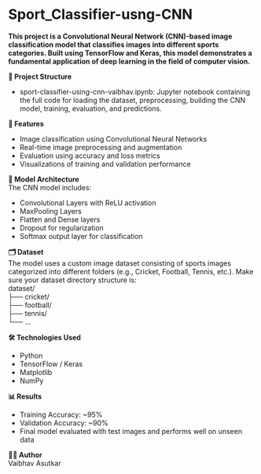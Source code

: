 # Sport_Classifier-usng-CNN

**This project is a Convolutional Neural Network (CNN)-based image classification model that classifies images into different sports categories. Built using TensorFlow and Keras, this model demonstrates a fundamental application of deep learning in the field of computer vision.**

**📁 Project Structure**  
* sport-classifier-using-cnn-vaibhav.ipynb: Jupyter notebook containing the full code for loading the dataset, preprocessing, building the CNN model, training, evaluation, and predictions.

**🚀 Features**  
* Image classification using Convolutional Neural Networks
* Real-time image preprocessing and augmentation
* Evaluation using accuracy and loss metrics
* Visualizations of training and validation performance

**🧠 Model Architecture**  
The CNN model includes:  
* Convolutional Layers with ReLU activation
* MaxPooling Layers
* Flatten and Dense layers
* Dropout for regularization
* Softmax output layer for classification

**🗂 Dataset**  
The model uses a custom image dataset consisting of sports images categorized into different folders (e.g., Cricket, Football, Tennis, etc.). Make sure your dataset directory structure is:  
dataset/  
  ├── cricket/  
  ├── football/  
  ├── tennis/  
  └── ...

**🛠 Technologies Used**  
* Python
* TensorFlow / Keras
* Matplotlib
* NumPy

**📊 Results**  
* Training Accuracy: ~95%
* Validation Accuracy: ~90%
* Final model evaluated with test images and performs well on unseen data

**👨‍💻 Author**  
Vaibhav Asutkar
